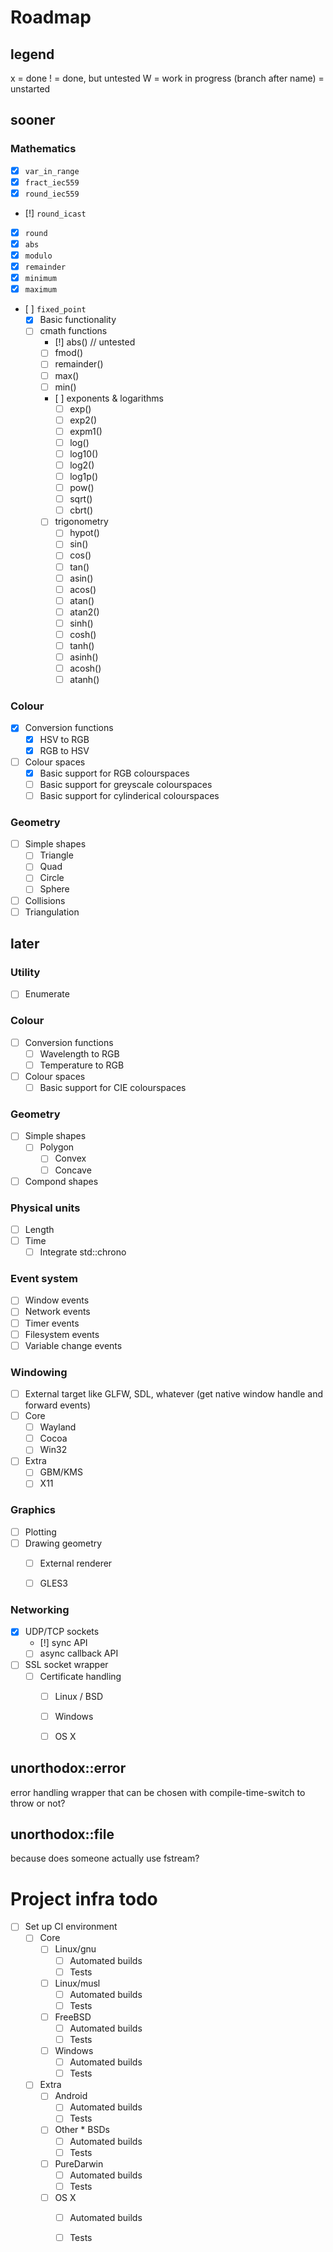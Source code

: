 Roadmap
=======

legend
------
x = done
! = done, but untested
W = work in progress (branch after name)
  = unstarted

sooner
------

### Mathematics

- [x] `var_in_range`
- [x] `fract_iec559`
- [x] `round_iec559`
- [!] `round_icast`
- [x] `round`
- [x] `abs`
- [x] `modulo`
- [x] `remainder`
- [x] `minimum`
- [x] `maximum`

- [ ] `fixed_point`
  - [x] Basic functionality
  - [ ] cmath functions
    - [!] abs() // untested
    - [ ] fmod()
    - [ ] remainder()
    - [ ] max()
    - [ ] min()

    - [ ] exponents & logarithms
      - [ ] exp()
      - [ ] exp2()
      - [ ] expm1()
      - [ ] log()
      - [ ] log10()
      - [ ] log2()
      - [ ] log1p()
      - [ ] pow()
      - [ ] sqrt()
      - [ ] cbrt()

    - [ ] trigonometry
      - [ ] hypot()
      - [ ] sin()
      - [ ] cos()
      - [ ] tan()
      - [ ] asin()
      - [ ] acos()
      - [ ] atan()
      - [ ] atan2()
      - [ ] sinh()
      - [ ] cosh()
      - [ ] tanh()
      - [ ] asinh()
      - [ ] acosh()
      - [ ] atanh()

### Colour
- [x] Conversion functions
  - [x] HSV to RGB
  - [x] RGB to HSV
- [ ] Colour spaces
  - [x] Basic support for RGB colourspaces
  - [ ] Basic support for greyscale colourspaces
  - [ ] Basic support for cylinderical colourspaces

### Geometry
- [ ] Simple shapes
  - [ ] Triangle
  - [ ] Quad
  - [ ] Circle
  - [ ] Sphere
- [ ] Collisions
- [ ] Triangulation

later
-----

### Utility
- [ ] Enumerate

### Colour
- [ ] Conversion functions
  - [ ] Wavelength to RGB
  - [ ] Temperature to RGB
- [ ] Colour spaces
  - [ ] Basic support for CIE colourspaces

### Geometry
- [ ] Simple shapes
  - [ ] Polygon
    - [ ] Convex
    - [ ] Concave
- [ ] Compond shapes

### Physical units
- [ ] Length
- [ ] Time
  - [ ] Integrate std::chrono

### Event system
- [ ] Window events
- [ ] Network events
- [ ] Timer events
- [ ] Filesystem events
- [ ] Variable change events

### Windowing
- [ ] External target like GLFW, SDL, whatever (get native window handle and forward events)
- [ ] Core
  - [ ] Wayland
  - [ ] Cocoa
  - [ ] Win32
- [ ] Extra
  - [ ] GBM/KMS
  - [ ] X11

### Graphics
- [ ] Plotting
- [ ] Drawing geometry
  - [ ] External renderer
  - [ ] GLES3


### Networking
- [x] UDP/TCP sockets
  - [!] sync API
  - [ ] async callback API
- [ ] SSL socket wrapper
  - [ ] Certificate handling
    - [ ] Linux / BSD
    - [ ] Windows
    - [ ] OS X


unorthodox::error
-----------------
error handling wrapper that can be chosen
with compile-time-switch to throw or not?

unorthodox::file
----------------
because does someone actually use fstream?


Project infra todo
==================
- [ ] Set up CI environment
  - [ ] Core
    - [ ] Linux/gnu
      - [ ] Automated builds
      - [ ] Tests
    - [ ] Linux/musl
      - [ ] Automated builds
      - [ ] Tests
    - [ ] FreeBSD
      - [ ] Automated builds
      - [ ] Tests
    - [ ] Windows
      - [ ] Automated builds
      - [ ] Tests
  - [ ] Extra
    - [ ] Android
      - [ ] Automated builds
      - [ ] Tests
    - [ ] Other * BSDs
      - [ ] Automated builds
      - [ ] Tests
    - [ ] PureDarwin
      - [ ] Automated builds
      - [ ] Tests
    - [ ] OS X
      - [ ] Automated builds
      - [ ] Tests

